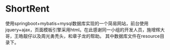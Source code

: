 # ShortRent

使用springboot+mybatis+mysql数据库实现的一个简易网站，前台使用jquery+ajax，页面模板引擎采用html。在此感谢同一小组的开发人员，施增辉大哥，王皓靓仔以及周光勇秃头，和章子龙的帮助。
其中数据库文件在resource目录下。

